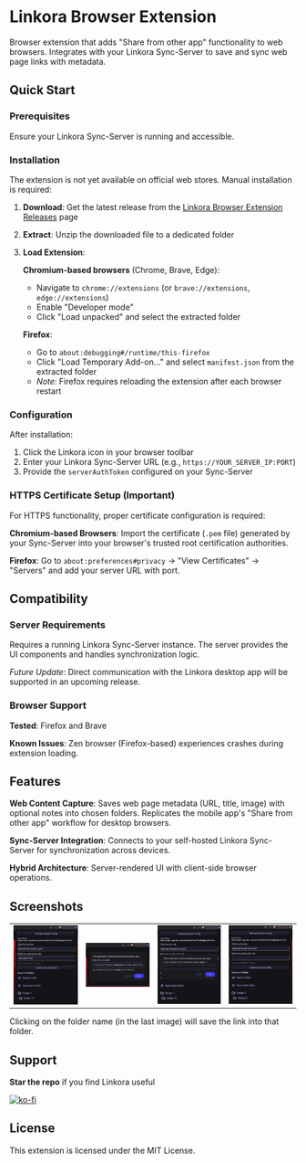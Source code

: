 # Linkora Browser Extension

Browser extension that adds "Share from other app" functionality to web browsers. Integrates with your Linkora Sync-Server to save and sync web page links with metadata.

## Quick Start

### Prerequisites
Ensure your Linkora Sync-Server is running and accessible.

### Installation
The extension is not yet available on official web stores. Manual installation is required:

1. **Download**: Get the latest release from the [Linkora Browser Extension Releases](https://github.com/linkora/browser-extension/releases) page

2. **Extract**: Unzip the downloaded file to a dedicated folder

3. **Load Extension**:

   **Chromium-based browsers** (Chrome, Brave, Edge):
   - Navigate to `chrome://extensions` (or `brave://extensions`, `edge://extensions`)
   - Enable "Developer mode"
   - Click "Load unpacked" and select the extracted folder

   **Firefox**:
   - Go to `about:debugging#/runtime/this-firefox`
   - Click "Load Temporary Add-on..." and select `manifest.json` from the extracted folder
   - *Note*: Firefox requires reloading the extension after each browser restart

### Configuration
After installation:

1. Click the Linkora icon in your browser toolbar
2. Enter your Linkora Sync-Server URL (e.g., `https://YOUR_SERVER_IP:PORT`)
3. Provide the `serverAuthToken` configured on your Sync-Server

### HTTPS Certificate Setup (Important)
For HTTPS functionality, proper certificate configuration is required:

**Chromium-based Browsers**: Import the certificate (`.pem` file) generated by your Sync-Server into your browser's trusted root certification authorities.

**Firefox**: Go to `about:preferences#privacy` → "View Certificates" → "Servers" and add your server URL with port.

## Compatibility

### Server Requirements
Requires a running Linkora Sync-Server instance. The server provides the UI components and handles synchronization logic.

*Future Update*: Direct communication with the Linkora desktop app will be supported in an upcoming release.

### Browser Support
**Tested**: Firefox and Brave

**Known Issues**: Zen browser (Firefox-based) experiences crashes during extension loading.

## Features

**Web Content Capture**: Saves web page metadata (URL, title, image) with optional notes into chosen folders. Replicates the mobile app's "Share from other app" workflow for desktop browsers.

**Sync-Server Integration**: Connects to your self-hosted Linkora Sync-Server for synchronization across devices.

**Hybrid Architecture**: Server-rendered UI with client-side browser operations.

## Screenshots
| | | | |
|---|---|---|---|
| ![](assets/1.png) | ![](assets/2.png) | ![](assets/3.png) | ![](assets/4.png) |

Clicking on the folder name (in the last image) will save the link into that folder.

## Support
**Star the repo** if you find Linkora useful

[![ko-fi](https://ko-fi.com/img/githubbutton_sm.svg)](https://ko-fi.com/sakethpathike)

## License
This extension is licensed under the MIT License.
